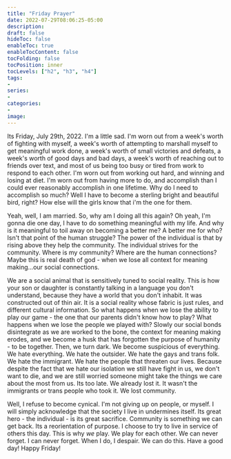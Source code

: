 ```yaml
---
title: "Friday Prayer"
date: 2022-07-29T08:06:25-05:00
description:
draft: false
hideToc: false
enableToc: true
enableTocContent: false
tocFolding: false
tocPosition: inner
tocLevels: ["h2", "h3", "h4"]
tags:
-
series:
-
categories:
-
image:
---
```

Its Friday, July 29th, 2022.  I'm a little sad.  I'm worn out from a week's worth of fighting with myself, a week's worth of attempting to marshall myself to get meaningful work done, a week's worth of small victories and defeats, a week's worth of good days and bad days, a week's worth of reaching out to friends over text, and most of us being too busy or tired from work to respond to each other.  I'm worn out from working out hard, and winning and losing at diet.  I'm worn out from having more to do, and accomplish than I could ever reasonably accomplish in one lifetime.   Why do I need to accomplish so much?  Well I have to become a sterling bright and beautiful bird, right?  How else will the girls know that i'm the one for them.
 
Yeah, well, I am married.  So, why am I doing all this again?  Oh yeah, I'm gonna die one day, I have to do something meaningful with my life.  And why is it meaningful to toil away on becoming a better me?  A better me for who? Isn't that point of the human struggle?  The power of the individual is that by rising above they help the community.  The individual strives for the community.  Where is my community?  Where are the human connections?  Maybe this is real death of god - when we lose all context for meaning making...our social connections.  

We are a social animal that is sensitively tuned to social reality.  This is how your son or daughter is constantly talking in a language you don't understand, because they have a world that you don't inhabit.  It was constructed out of thin air.  It is a social reality whose fabric is just rules, and different cultural information. So what happens when we lose the ability to play our game - the one that our parents didn't know how to play?  What happens when we lose the people we played with? Slowly our social bonds disintegrate as we are worked to the bone, the context for meaning making erodes, and we become a husk that has forgotten the purpose of humanity - to be together.  Then, we turn dark.  We become suspicious of everything.  We hate everything.  We hate the outsider.  We hate the gays and trans folk.  We hate the immigrant.  We hate the people that threaten our lives.  Because despite the fact that we hate our isolation we still have fight in us, we don't want to die, and we are still worried someone might take the things we care about the most from us.  Its too late.  We already lost it. It wasn't the immigrants or trans people who took it.  We lost community. 

Well, I refuse to become cynical.  I'm not giving up on people, or myself.  I will simply acknowledge that the society I live in undermines itself.  Its great hero - the individual - is its great sacrifice.  Community is something we can get back.  Its a reorientation of purpose.  I choose to try to live in service of others this day. This is why *we* play.  We play for each other.  We can never forget.  I can never forget.  When I do, I despair. We can do this.  Have a good day!  Happy Friday!